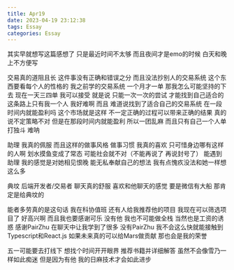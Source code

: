 ```yaml
---
title: Apr19
date: 2023-04-19 23:12:38
tags: Essay
categories: Essay
---
```


其实早就想写这篇感想了
只是最近时间不太够 而且夜间才是emo的时候
白天和晚上不方便写

交易真的道阻且长
这件事没有正确和错误之分
而且没法抄别人的交易系统
这个东西要看每个人的性格的
我之前学的交易系统 一个月才一单
那我怎么可能坚持的下去
现在一天三四单 我可以接受
就是说 只能一次一次的尝试 才能找到自己适合的
这条路上只有我一个人 我好难啊
而且 难道说找到了适合自己的交易系统
在一段时间内就能盈利吗
这个市场就是这样 不一定正确的过程可以带来正确的结果
真的说不定策略不对 但是在那段时间内就能盈利
所以一团乱麻 而且只有自己一个人单打独斗
难呐

助理 我真的佩服 而且这样的做事风格 做事习惯 我真的喜欢
只可惜身边哪有这样的人啊 划水摸鱼变成了常态
可能社会就不对（不能再说了 再说封号了）
能遇到助理 我的感觉是对她相见恨晚
能无私奉献自己的想法 我有点愧疚没法和她一样想这么多

典坟 后端开发者/交易者
聊天真的舒服 喜欢和他聊天的感觉
要是微信有大船 那肯定是给典坟的

能者多劳真的是这句话
我在科协值班 还有人给我推荐他的项目
我现在可以筛选项目了 好高兴啊
而且我也要感谢可乐
没有他 我也不可能做全栈 当然也是工资的诱惑
感谢PairZhu 在聊天中让我学到了很多
没有PairZhu 我不会这么快就能接触到Typescript和React.js
如果未来真的可以给Mars做贡献 那也会是我的荣誉

五一可能要去打线下 想找个时间开开眼界
推荐书籍并详细解答 虽然不会像雪乃一样如此痴迷
但是因为有他 我的日麻技术才会如此进步

